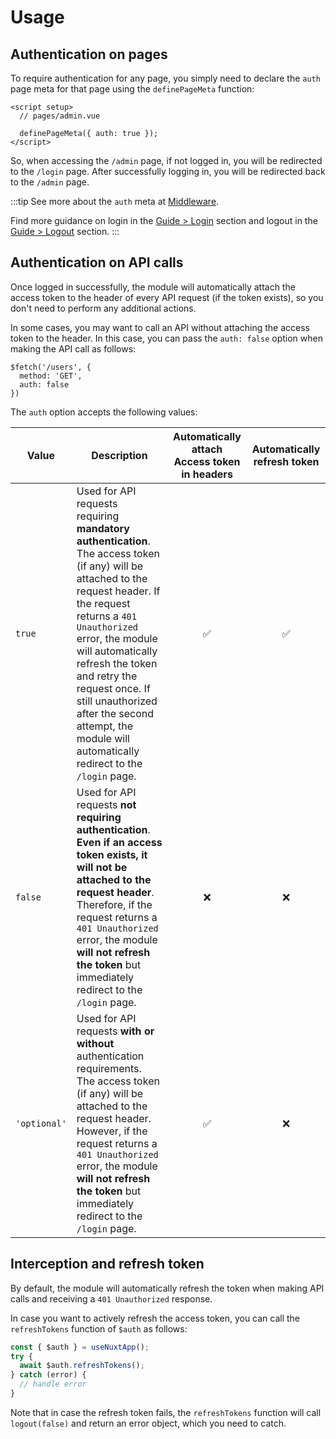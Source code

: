 # Usage

## Authentication on pages

To require authentication for any page, you simply need to declare the `auth` page meta for that page using the `definePageMeta` function:

```vue{4}
<script setup>
  // pages/admin.vue

  definePageMeta({ auth: true });
</script>
```

So, when accessing the `/admin` page, if not logged in, you will be redirected to the `/login` page. After successfully logging in, you will be redirected back to the `/admin` page.

:::tip
See more about the `auth` meta at [Middleware](/guide/middleware.html#middleware).

Find more guidance on login in the [Guide > Login](/guide/login) section and logout in the [Guide > Logout](/guide/logout) section.
:::

## Authentication on API calls

Once logged in successfully, the module will automatically attach the access token to the header of every API request (if the token exists), so you don't need to perform any additional actions.

In some cases, you may want to call an API without attaching the access token to the header. In this case, you can pass the `auth: false` option when making the API call as follows:

```ts{3}
$fetch('/users', {
  method: 'GET',
  auth: false
})
```

The `auth` option accepts the following values:

| Value | Description | Automatically attach Access token in headers | Automatically refresh token |
| --- | --- | --- | --- |
| `true` | Used for API requests requiring **mandatory authentication**.<br>The access token (if any) will be attached to the request header. If the request returns a `401 Unauthorized` error, the module will automatically refresh the token and retry the request once. If still unauthorized after the second attempt, the module will automatically redirect to the `/login` page. | <div style="text-align: center">✅</div> | <div style="text-align: center">✅</div> |
| `false` | Used for API requests **not requiring authentication**.<br>**Even if an access token exists, it will not be attached to the request header**. Therefore, if the request returns a `401 Unauthorized` error, the module **will not refresh the token** but immediately redirect to the `/login` page. | <div style="text-align: center">❌</div> | <div style="text-align: center">❌</div> |
| `'optional'` | Used for API requests **with or without** authentication requirements.<br>The access token (if any) will be attached to the request header. However, if the request returns a `401 Unauthorized` error, the module **will not refresh the token** but immediately redirect to the `/login` page. | <div style="text-align: center">✅</div> | <div style="text-align: center">❌</div> |

## Interception and refresh token

By default, the module will automatically refresh the token when making API calls and receiving a `401 Unauthorized` response.

In case you want to actively refresh the access token, you can call the `refreshTokens` function of `$auth` as follows:

```ts
const { $auth } = useNuxtApp();
try {
  await $auth.refreshTokens();
} catch (error) {
  // handle error
}
```

Note that in case the refresh token fails, the `refreshTokens` function will call `logout(false)` and return an error object, which you need to catch.

